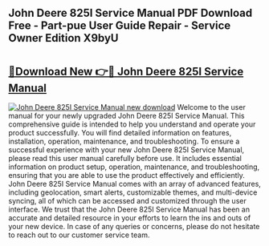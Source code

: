 ## John Deere 825I Service Manual PDF Download Free - Part-pue User Guide Repair - Service Owner Edition X9byU

# <h2><a href="http://bc44011.oget.top/?id=John+Deere+825I+Service+Manual">🔗Download New 👉🔴 John Deere 825I Service Manual</a></h2>

[![John Deere 825I Service Manual new download](https://i.imgur.com/5g1atiW.png)](http://bc44011.oget.top/?id=John+Deere+825I+Service+Manual)
Welcome to the user manual for your newly upgraded John Deere 825I Service Manual. This comprehensive guide is intended to help you understand and operate your product successfully. You will find detailed information on features, installation, operation, maintenance, and troubleshooting. To ensure a successful experience with your new John Deere 825I Service Manual, please read this user manual carefully before use. It includes essential information on product setup, operation, maintenance, and troubleshooting, ensuring that you are able to use the product effectively and efficiently. John Deere 825I Service Manual comes with an array of advanced features, including geolocation, smart alerts, customizable themes, and multi-device syncing, all of which can be accessed and customized through the user interface. We trust that the John Deere 825I Service Manual has been an accurate and detailed resource in your efforts to learn the ins and outs of your new device. In case of any queries or concerns, please do not hesitate to reach out to our customer service team.
